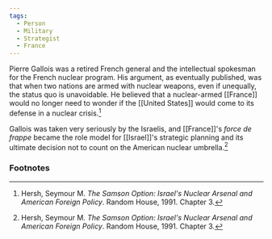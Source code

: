 ```yaml
---
tags:
  - Person
  - Military
  - Strategist
  - France
---
```

Pierre Gallois was a retired French general and the intellectual spokesman for the French nuclear program. His argument, as eventually published, was that when two nations are armed with nuclear weapons, even if unequally, the status quo is unavoidable. He believed that a nuclear-armed [[France]] would no longer need to wonder if the [[United States]] would come to its defense in a nuclear crisis.[^1]

Gallois was taken very seriously by the Israelis, and [[France]]'s *force de frappe* became the role model for [[Israel]]'s strategic planning and its ultimate decision not to count on the American nuclear umbrella.[^1]

### Footnotes

[^1]: Hersh, Seymour M. *The Samson Option: Israel's Nuclear Arsenal and American Foreign Policy*. Random House, 1991. Chapter 3.